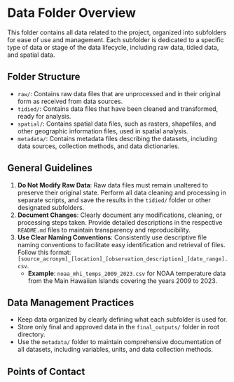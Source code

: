 # Data Folder Overview

This folder contains all data related to the project, organized into subfolders for ease of use and management.
Each subfolder is dedicated to a specific type of data or stage of the data lifecycle, including raw data, tidied data, and spatial data.

## Folder Structure

-   `raw/`: Contains raw data files that are unprocessed and in their original form as received from data sources.
-   `tidied/`: Contains data files that have been cleaned and transformed, ready for analysis.
-   `spatial/`: Contains spatial data files, such as rasters, shapefiles, and other geographic information files, used in spatial analysis.
-   `metadata/`: Contains metadata files describing the datasets, including data sources, collection methods, and data dictionaries.

## General Guidelines

1.  **Do Not Modify Raw Data**: Raw data files must remain unaltered to preserve their original state. Perform all data cleaning and processing in separate scripts, and save the results in the `tidied/` folder or other designated subfolders.
2.  **Document Changes**: Clearly document any modifications, cleaning, or processing steps taken. Provide detailed descriptions in the respective `README.md` files to maintain transparency and reproducibility.
3.  **Use Clear Naming Conventions**: Consistently use descriptive file naming conventions to facilitate easy identification and retrieval of files. Follow this format: `[source_acronym]_[location]_[observation_description]_[date_range].csv`.
    -   **Example**: `noaa_mhi_temps_2009_2023.csv` for NOAA temperature data from the Main Hawaiian Islands covering the years 2009 to 2023.

## Data Management Practices

-   Keep data organized by clearly defining what each subfolder is used for.
-   Store only final and approved data in the `final_outputs/` folder in root directory.
-   Use the `metadata/` folder to maintain comprehensive documentation of all datasets, including variables, units, and data collection methods.

## Points of Contact
